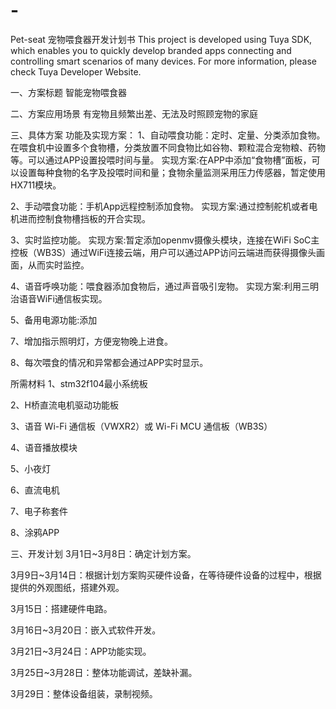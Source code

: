 # -
Pet-seat
宠物喂食器开发计划书
This project is developed using Tuya SDK, which enables you to quickly develop branded apps connecting and controlling smart scenarios of many devices. For more information, please check Tuya Developer Website.

一、方案标题
智能宠物喂食器

二、方案应用场景
有宠物且频繁出差、无法及时照顾宠物的家庭

三、具体方案
功能及实现方案：
1、自动喂食功能：定时、定量、分类添加食物。在喂食机中设置多个食物槽，分类放置不同食物比如谷物、颗粒混合宠物粮、药物等。可以通过APP设置投喂时间与量。
   实现方案:在APP中添加“食物槽”面板，可以设置每种食物的名字及投喂时间和量；食物余量监测采用压力传感器，暂定使用HX711模块。

2、手动喂食功能：手机App远程控制添加食物。
   实现方案:通过控制舵机或者电机进而控制食物槽挡板的开合实现。

3、实时监控功能。
   实现方案:暂定添加openmv摄像头模块，连接在WiFi SoC主控板（WB3S）通过WiFi连接云端，用户可以通过APP访问云端进而获得摄像头画面，从而实时监控。

4、语音呼唤功能：喂食器添加食物后，通过声音吸引宠物。
   实现方案:利用三明治语音WiFi通信板实现。

5、备用电源功能:添加

7、增加指示照明灯，方便宠物晚上进食。

8、每次喂食的情况和异常都会通过APP实时显示。

所需材料
1、stm32f104最小系统板

2、H桥直流电机驱动功能板

3、语音 Wi-Fi 通信板（VWXR2）或 Wi-Fi MCU 通信板（WB3S）

4、语音播放模块

5、小夜灯

6、直流电机

7、电子称套件

8、涂鸦APP

三、开发计划
3月1日~3月8日：确定计划方案。

3月9日~3月14日：根据计划方案购买硬件设备，在等待硬件设备的过程中，根据提供的外观图纸，搭建外观。

3月15日：搭建硬件电路。

3月16日~3月20日：嵌入式软件开发。

3月21日~3月24日：APP功能实现。

3月25日~3月28日：整体功能调试，差缺补漏。

3月29日：整体设备组装，录制视频。
